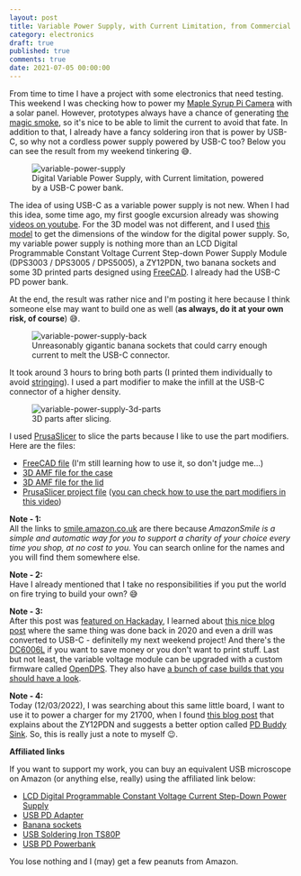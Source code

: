 ```yaml
---
layout: post
title: Variable Power Supply, with Current Limitation, from Commercial Off-the-Shelf parts... powered by USB-C!
category: electronics
draft: true
published: true
comments: true
date: 2021-07-05 00:00:00
---
```


From time to time I have a project with some electronics that need testing. This weekend I was checking how to power my [Maple Syrup Pi Camera](https://github.com/ricardodeazambuja/Maple-Syrup-Pi-Camera) with a solar panel. However, prototypes always have a chance of generating [the magic smoke](https://en.wikipedia.org/wiki/Magic_smoke), so it's nice to be able to limit the current to avoid that fate. In addition to that, I already have a fancy soldering iron that is power by USB-C, so why not a cordless power supply powered by USB-C too? Below you can see the result from my weekend tinkering :sweat_smile:.

<figure>
  <img src="{{ site.url }}/public/images/power_supply_with_powerbank.jpg?style=centerme" alt="variable-power-supply">
  <figcaption>Digital Variable Power Supply, with Current limitation, powered by a USB-C power bank.</figcaption>
</figure>

<!--more-->

The idea of using USB-C as a variable power supply is not new. When I had this idea, some time ago, my first google excursion already was showing [videos on youtube](https://www.youtube.com/watch?v=aIHj3qMRqqE). For the 3D model was not different, and I used [this model](https://www.thingiverse.com/thing:2429908) to get the dimensions of the window for the digital power supply. So, my variable power supply is nothing more than an LCD Digital Programmable Constant Voltage Current Step-down Power Supply Module (DPS3003 / DPS3005 / DPS5005), a ZY12PDN, two banana sockets and some 3D printed parts designed using [FreeCAD]({{site.url}}/public/extras/VariablePowerSupply.FCStd). I already had the USB-C PD power bank.

At the end, the result was rather nice and I'm posting it here because I think someone else may want to build one as well (**as always, do it at your own risk, of course**) :sweat_smile:.

<figure>
  <img src="{{ site.url }}/public/images/power_supply_back.jpg?style=centerme" alt="variable-power-supply-back">
  <figcaption>Unreasonably gigantic banana sockets that could carry enough current to melt the USB-C connector.</figcaption>
</figure>

It took around 3 hours to bring both parts (I printed them individually to avoid [stringing](https://help.prusa3d.com/en/article/stringing-and-oozing_1805/)). I used a part modifier to make the infill at the USB-C connector of a higher density.
<figure>
  <img src="{{ site.url }}/public/images/power_supply_3d_print.png?style=centerme" alt="variable-power-supply-3d-parts">
  <figcaption>3D parts after slicing.</figcaption>
</figure>

I used [PrusaSlicer](https://github.com/prusa3d/PrusaSlicer) to slice the parts because I like to use the part modifiers. Here are the files:  
  * [FreeCAD file]({{site.url}}/public/extras/VariablePowerSupply.FCStd) (I'm still learning how to use it, so don't judge me...)
  * [3D AMF file for the case]({{site.url}}/public/extras/VariablePowerSupply-Case.amf)
  * [3D AMF file for the lid]({{site.url}}/public/extras/VariablePowerSupply-Lid.amf)
  * [PrusaSlicer project file]({{site.url}}/public/extras/VariablePowerSupply-Lid.3mf) ([you can check how to use the part modifiers in this video](https://www.youtube.com/watch?v=6PVeh43Or-g))

**Note - 1:**  
All the links to [smile.amazon.co.uk](https://smile.amazon.co.uk/gp/chpf/about/ref=smi_aas_redirect) are there because _AmazonSmile is a simple and automatic way for you to support a charity of your choice every time you shop, at no cost to you._ You can search online for the names and you will find them somewhere else.

**Note - 2:**  
Have I already mentioned that I take no responsibilities if you put the world on fire trying to build your own? :sweat_smile:

**Note - 3:**  
After this post was [featured on Hackaday](https://hackaday.com/2021/07/18/its-super-easy-to-build-yourself-a-usb-c-variable-power-supply-these-days/), I learned about [this nice blog post](https://befinitiv.wordpress.com/2020/08/06/usb-c-pd-for-ts100-dps5005-lab-power-supply-power-drill/) where the same thing was done back in 2020 and even a drill was converted to USB-C - definitelly my next weekend project! And there's the [DC6006L](https://www.google.com/search?q=DC6006L) if you want to save money or you don't want to print stuff.
Last but not least, the variable voltage module can be upgraded with a custom firmware called [OpenDPS](https://github.com/kanflo/opendps). They also have [a bunch of case builds that you should have a look](https://github.com/kanflo/opendps/issues/183#issuecomment-544913940).

**Note - 4:**  
Today (12/03/2022), I was searching about this same little board, I want to use it to power a charger for my 21700, when I found [this blog post](https://www.alexwhittemore.com/notes-on-usb-pd-triggers-and-zy12pdn-instructions/) that explains about the ZY12PDN and suggests a better option called [PD Buddy Sink](https://www.tindie.com/products/clarahobbs/pd-buddy-sink/). So, this is really just a note to myself :wink:.


**Affiliated links**

If you want to support my work, you can buy an equivalent USB microscope on Amazon (or anything else, really) using the affiliated link below:

* [LCD Digital Programmable Constant Voltage Current Step-Down Power Supply](https://amzn.to/4ecmEzQ)
* [USB PD Adapter](https://amzn.to/4jZD9AA)
* [Banana sockets](https://amzn.to/4kUvEwc)
* [USB Soldering Iron TS80P](https://amzn.to/44b6mmp)
* [USB PD Powerbank](https://amzn.to/4lh3ZoO)

You lose nothing and I (may) get a few peanuts from Amazon.